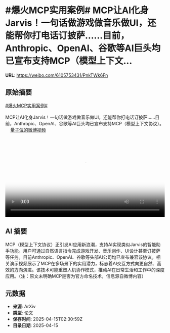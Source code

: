 # #爆火MCP实用案例# MCP让AI化身Jarvis！一句话做游戏做音乐做UI，还能帮你打电话订披萨……目前，Anthropic、OpenAI、谷歌等AI巨头均已宣布支持MCP（模型上下文...

**URL**: https://weibo.com/6105753431/PnkTWk6Fn

## 原始摘要

<a href="https://m.weibo.cn/search?containerid=231522type%3D1%26t%3D10%26q%3D%23%E7%88%86%E7%81%ABMCP%E5%AE%9E%E7%94%A8%E6%A1%88%E4%BE%8B%23&amp;extparam=%23%E7%88%86%E7%81%ABMCP%E5%AE%9E%E7%94%A8%E6%A1%88%E4%BE%8B%23" data-hide=""><span class="surl-text">#爆火MCP实用案例#</span></a> <br><br>MCP让AI化身Jarvis！一句话做游戏做音乐做UI，还能帮你打电话订披萨……目前，Anthropic、OpenAI、谷歌等AI巨头均已宣布支持MCP（模型上下文协议）。 <a href="https://video.weibo.com/show?fid=1034:5155439311257692" data-hide=""><span class="url-icon"><img style="width: 1rem;height: 1rem" src="https://h5.sinaimg.cn/upload/2015/09/25/3/timeline_card_small_video_default.png" referrerpolicy="no-referrer"></span><span class="surl-text">量子位的微博视频</span></a> <br clear="both"><div style="clear: both"></div><video controls="controls" poster="https://tvax2.sinaimg.cn/orj480/006Fd7o3ly1i0gn51z6uuj30u01hc434.jpg" style="width: 100%"><source src="https://f.video.weibocdn.com/o0/WMEvANbFlx08ntkuiLvi01041200dAni0E010.mp4?label=mp4_720p&amp;template=720x1280.24.0&amp;ori=0&amp;ps=1CwnkDw1GXwCQx&amp;Expires=1744687835&amp;ssig=LlfApnelh9&amp;KID=unistore,video"><source src="https://f.video.weibocdn.com/o0/hw1oe0bclx08ntkuwSyY010412007B9b0E010.mp4?label=mp4_hd&amp;template=540x960.24.0&amp;ori=0&amp;ps=1CwnkDw1GXwCQx&amp;Expires=1744687835&amp;ssig=nzBDVA6pzs&amp;KID=unistore,video"><source src="https://f.video.weibocdn.com/o0/uIFhpiGXlx08ntkuHdeo0104120044lR0E010.mp4?label=mp4_ld&amp;template=360x640.24.0&amp;ori=0&amp;ps=1CwnkDw1GXwCQx&amp;Expires=1744687835&amp;ssig=GipzzmYZSB&amp;KID=unistore,video"><p>视频无法显示，请前往<a href="https://video.weibo.com/show?fid=1034%3A5155439311257692" target="_blank" rel="noopener noreferrer">微博视频</a>观看。</p></video>

## AI 摘要

MCP（模型上下文协议）正引发AI应用新浪潮，支持AI实现类似Jarvis的智能助手功能。用户可通过自然语言指令完成游戏开发、音乐创作、UI设计甚至订披萨等任务。目前Anthropic、OpenAI、谷歌等头部AI公司均已宣布兼容该协议。相关演示视频展示了MCP在多场景下的实用潜力，标志着AI交互方式向更自然、高效的方向演进。该技术可能重塑人机协作模式，推动AI在日常生活和工作中的深度应用。（注：原文未明确MCP是否为官方命名技术，信息源自微博内容）

## 元数据

- **来源**: ArXiv
- **类型**: 论文
- **保存时间**: 2025-04-15T02:30:59Z
- **目录日期**: 2025-04-15
